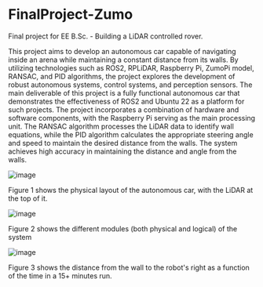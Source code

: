 # FinalProject-Zumo
Final project for EE B.Sc. - Building a LiDAR controlled rover.

This project aims to develop an autonomous car capable of navigating inside an arena while maintaining a constant distance from its walls. By utilizing technologies such as ROS2, RPLiDAR, Raspberry Pi, ZumoPi model, RANSAC, and PID algorithms, the project explores the development of robust autonomous systems, control systems, and perception sensors. The main deliverable of this project is a fully functional autonomous car that demonstrates the effectiveness of ROS2 and Ubuntu 22 as a platform for such projects. The project incorporates a combination of hardware and software components, with the Raspberry Pi serving as the main processing unit. The RANSAC algorithm processes the LiDAR data to identify wall equations, while the PID algorithm calculates the appropriate steering angle and speed to maintain the desired distance from the walls. The system achieves high accuracy in maintaining the distance and angle from the walls. 


![image](https://github.com/liavr6/FinalProject-Zumo/assets/56167356/1184ef9d-3194-4e98-9c5f-3c28954a8271)


Figure 1 shows the physical layout of the autonomous car, with the LiDAR at the top of it.

![image](https://github.com/liavr6/FinalProject-Zumo/assets/56167356/588d3504-d8cb-4489-bad2-acb2bd8793ff)

Figure 2 shows the different modules (both physical and logical) of the system

![image](https://github.com/liavr6/FinalProject-Zumo/assets/56167356/666aecde-4f2c-4eae-8ec7-d966a35484c9)

Figure 3 shows the distance from the wall to the robot's right as a function of the time in a 15+ minutes run.
